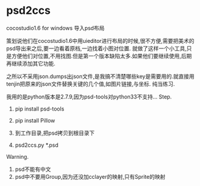 # psd2ccs
cocostudio1.6 for windows 导入psd布局

策划说他们在cocostudio1.6中用uieditor进行布局的时候,很不方便,需要把美术的psd导出来之后,要一边看着原档,一边找着小图对位置.
就做了这样一个小工具,只是方便他们对位置,不用找图.但是第一个版本缺陷太多.如果他们要继续使用,后期再继续添加其它功能.

之所以不采用json.dumps出json文件,是我搞不清楚哪些key是需要用的.就直接用tenjin把原来的json文件替换关键的几个值,如图片链接,与坐标.
纯当练习.

我用的是python版本是2.7.9,因为psd-tools对python33不支持...
Step.

1.  pip install psd-tools

2.  pip install Pillow

3.  到工作目录,把psd拷贝到根目录下

4.  psd2ccs.py *.psd

Warning.

1.  psd不能有中文
2.  psd中不要用Group,因为还没加cclayer的映射,只有Sprite的映射


